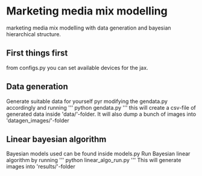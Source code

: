# Marketing media mix modelling
marketing media mix modelling with data generation and bayesian hierarchical structure.

## First things first

from configs.py you can set available devices for the jax.

## Data generation
Generate suitable data for yourself pyr modifying the gendata.py accordingly and running
'''
python gendata.py
'''
this will create a csv-file of generated data inside 'data/'-folder. It will also dump a bunch of images into 'datagen_images/'-folder

## Linear bayesian algorithm
Bayesian models used can be found inside models.py
Run Bayesian linear algorithm by running 
'''
python linear_algo_run.py
'''
This will generate images into 'results/'-folder